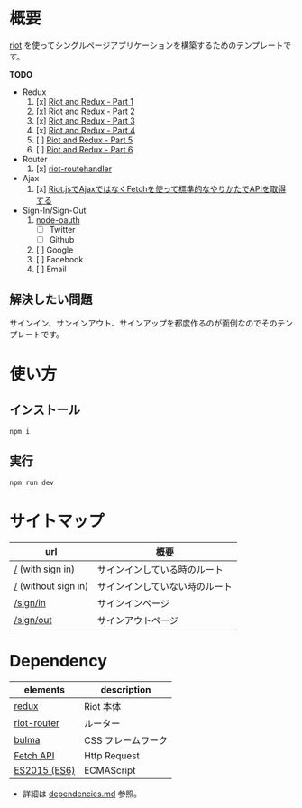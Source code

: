 # 概要

[riot](https://github.com/riot/riot) を使ってシングルページアプリケーションを構築するためのテンプレートです。

__TODO__

- Redux
  1. [x] [Riot and Redux - Part 1](https://youtu.be/Y6vpKAGT2-8)
  1. [x] [Riot and Redux - Part 2](https://youtu.be/DgM03bvgCYc)
  1. [x] [Riot and Redux - Part 3](https://youtu.be/QuwnbuneAzM)
  1. [x] [Riot and Redux - Part 4](https://youtu.be/qc6bjtu7KG0)
  1. [ ] [Riot and Redux - Part 5](https://youtu.be/M4BNsRMatVY)
  1. [ ] [Riot and Redux - Part 6](https://youtu.be/jr8KDpwtRsk)
- Router
  1. [x] [riot-routehandler](https://github.com/crisward/riot-routehandler)
- Ajax
  1. [x] [Riot.jsでAjaxではなくFetchを使って標準的なやりかたでAPIを取得する](http://qiita.com/aggre/items/c36d8fe34551569e2e6f)
- Sign-In/Sign-Out
  1. [node-oauth](https://github.com/ciaranj/node-oauth)
     - [ ] Twitter
     - [ ] Github
  1. [ ] Google
  1. [ ] Facebook
  1. [ ] Email

## 解決したい問題

サインイン、サンインアウト、サインアップを都度作るのが面倒なのでそのテンプレートです。

# 使い方

## インストール

```shell-session
npm i
```

## 実行

```shell-session
npm run dev
```

# サイトマップ

| url                                                       | 概要                                                      |
|-----------------------------------------------------------|-----------------------------------------------------------|
| [/](./doc/screen/root-with-user.md)  (with sign in)       | サインインしている時のルート                              |
| [/](./doc/screen/root-without-user.md)  (without sign in) | サインインしていない時のルート                            |
| [/sign/in](./doc/screen/sing-in.md)                       | サインインページ                                          |
| [/sign/out](./doc/screen/sing-out.md)                     | サインアウトページ                                        |

# Dependency

| elements                                                               | description        |
|------------------------------------------------------------------------|--------------------|
| [redux](https://github.com/reactjs/redux)                              | Riot 本体          |
| [riot-router](http://gabrielmoreira.github.io/riot-router)             | ルーター           |
| [bulma](http://bulma.io)                                               | CSS フレームワーク |
| [Fetch API](https://developer.mozilla.org/ja/docs/Web/API/Fetch_API)   | Http Request       |
| [ES2015 (ES6)](http://qiita.com/tuno-tky/items/74ca595a9232bcbcd727)   | ECMAScript         |

- 詳細は [dependencies.md](./doc/dependencies.md) 参照。
